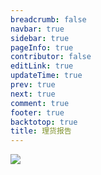 ```yaml
---
breadcrumb: false
navbar: true
sidebar: true
pageInfo: true
contributor: false
editLink: true
updateTime: true
prev: true
next: true
comment: true
footer: true
backtotop: true
title: 理货报告
---
```


![](https://img.springlearn.cn/blog/30b59e08e1427ad8f1bb46ba59717489.png)
